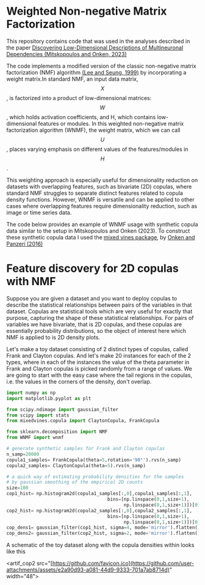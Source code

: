 # Weighted Non-negative Matrix Factorization

This repository contains code that was used in the analyses described in the paper [Discovering Low-Dimensional Descriptions of Multineuronal Dependencies (Mitskopoulos and Onken, 2023)](https://www.mdpi.com/1099-4300/25/7/1026) 

The code implements a modified version of the classic non-negative matrix factorization (NMF) algorithm [(Lee and Seung, 1999)](https://www.nature.com/articles/44565) by incorporating a weight matrix.In standard NMF, an input data matrix, $$X$$, is factorized into a product of low-dimensional matrices: $$W$$, which holds activation coefficients, and H, which contains low-dimensional features or modules. In this weighted non-negative matrix factorization algorithm (WNMF), the weight matrix, which we can call $$U$$, places varying emphasis on different values of the features/modules in $$H$$.

This weighting approach is especially useful for dimensionality reduction on datasets with overlapping features, such as bivariate (2D) copulas, where standard NMF struggles to separate distinct features related to copula density functions. However, WNMF is versatile and can be applied to other cases where overlapping features require dimensionality reduction, such as image or time series data.

The code below provides an example of WNMF usage with synthetic copula data similar to the setup in Mitskopoulos and Onken (2023). To construct these synthetic copula data I used the [mixed vines package](https://github.com/asnelt/mixedvines?tab=readme-ov-file), by [Onken and Panzeri (2016)](https://proceedings.neurips.cc/paper_files/paper/2016/hash/fb89705ae6d743bf1e848c206e16a1d7-Abstract.html)


# Feature discovery for 2D copulas with NMF
Suppose you are given a dataset and you want to deploy copulas to describe the statistical relationships between pairs of the variables in that dataset. Copulas are statistical tools which are very useful for exactly that purpose, capturing the shape of these statistical relationships. For pairs of variables we have bivariate, that is 2D copulas, and these copulas are essentially probability distributions, so the object of interest here which NMF is applied to is 2D density plots.

Let's make a toy dataset consisting of 2 distinct types of copulas, called Frank and Clayton copulas. And let's make 20 instances for each of the 2 types, where in each of the instances the value of the theta parameter in Frank and Clayton copulas is picked randomly from a range of values. We are going to start with the easy case where the tail regions in the copulas, i.e. the values in the corners of the density, don't overlap.

```python
import numpy as np
import matplotlib.pyplot as plt

from scipy.ndimage import gaussian_filter
from scipy import stats
from mixedvines.copula import ClaytonCopula, FrankCopula

from sklearn.decomposition import NMF
from WNMF import wnmf

# generate synthetic samples for Frank and Clayton copulas
n_samp=20000
copula1_samples= FrankCopula(theta=5,rotation='90°').rvs(n_samp)
copula2_samples= ClaytonCopula(theta=5).rvs(n_samp)

# a quick way of estimating probability densities for the samples 
# by gaussian smoothing of the empirical 2D counts
size=100
cop1_hist= np.histogram2d(copula1_samples[:,0],copula1_samples[:,1],
                                     bins=[np.linspace(0,1,size+1),
                                           np.linspace(0,1,size+1)])[0]
cop2_hist= np.histogram2d(copula2_samples[:,0],copula2_samples[:,1],
                                     bins=[np.linspace(0,1,size+1),
                                           np.linspace(0,1,size+1)])[0]
cop_dens1= gaussian_filter(cop1_hist, sigma=4, mode='mirror').flatten()
cop_dens2= gaussian_filter(cop2_hist, sigma=2, mode='mirror').flatten()

```

A schematic of the toy dataset along with the copula densities within looks like this

<artif_cop2 src="[https://github.com/favicon.ico](https://github.com/user-attachments/assets/e2a90d93-a081-44d9-9333-701a7ab8714d)" width="48">
